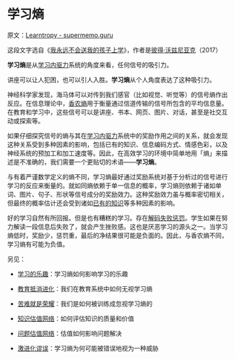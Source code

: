 # 学习熵

原文：[Learntropy - supermemo.guru](https://supermemo.guru/wiki/Learntropy)

这段文字选自《[我永远不会送我的孩子上学](https://supermemo.guru/wiki/Problem_of_Schooling)》，作者是[彼得·沃兹尼亚克](https://supermemo.guru/wiki/Piotr_Wozniak)（2017）

**学习熵**是从[学习内驱力](https://supermemo.guru/wiki/Learn_drive)系统的角度来看，任何信号的吸引力。

讲座可以让人犯困，也可以引人入胜。**学习熵**从个人角度表达了这种吸引力。

神经科学家发现，海马体可以对传到我们感官（比如视觉、听觉等）的信号熵作出反应。在信息理论中，[香农熵](https://en.wikipedia.org/wiki/Entropy_(information_theory))用于衡量通过信道传输的信号所包含的平均信息量。在教育和学习中，这些信号可以是讲座、书本、网页、图片、对话，甚至是社交互动或探索等。

如果仔细探究信号的熵与其在[学习内驱力](https://supermemo.guru/wiki/Learn_drive)系统中的奖励作用之间的关系，就会发现这种关系受到多种因素的影响，包括已有的知识、信息编码方式、情感色彩，以及神经系统的预加工和加工速度等。因此，在高效学习的环境中简单地用「熵」来描述是不准确的，我们需要一个更贴切的术语——**学习熵**。

与有着严谨数学定义的熵不同，学习熵最好通过奖励系统对基于分析过的信号进行学习的反应来衡量的。就如同熵依赖于单一信息的概率，学习熵则依赖于诸如单词、图片、句子、形状等信号成分的奖励效力。这种奖励效力虽与概率密切相关，但最终的概率估计还会受到诸如[已有的知识](https://supermemo.guru/wiki/Knowledge_valuation_network)等多种因素的影响。

好的学习自然有所回报。但是也有糟糕的学习。存在[解码失败惩罚](https://supermemo.guru/wiki/Decoding_failure_penalty)。学生如果在努力解读一段信息后失败了，就会产生挫败感。这也是厌恶学习的源头之一。当学习熵低时，奖励少，惩罚重，最后的净结果很可能是负面的。因此，与香农熵不同，学习熵有可能为负值。

另见：

- [学习的乐趣](https://supermemo.guru/wiki/Pleasure_of_learning)：学习熵如何影响学习的乐趣

- [教育抵消进化](https://supermemo.guru/wiki/Education_counteracts_evolution)：我们在教育系统中如何无视学习熵

- [苦难就是荣耀](https://supermemo.guru/wiki/The_grind_is_the_glory)：我们是如何被训练成忽视学习熵的

- [知识估值网络](https://supermemo.guru/wiki/Knowledge_valuation_network)：如何评估知识的质量和价值

- [问题估值网络](https://supermemo.guru/wiki/Problem_valuation_network)：估值如何影响问题解决

- [激进化谬误](https://supermemo.guru/wiki/Radicalization_myth)：学习熵为何可能被错误地视为一种威胁